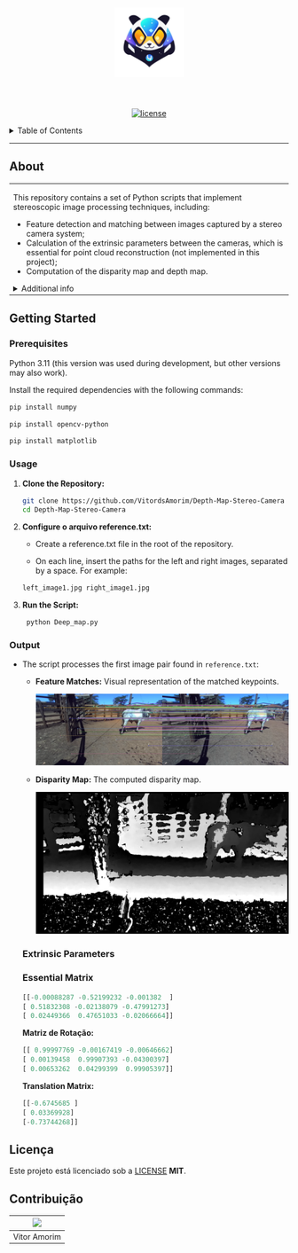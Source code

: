 <h1 align="center">
  <img src="https://github.com/VitordsAmorim/VitordsAmorim/blob/main/logo(sem%20fundo).png" alt="Logo" width="125" height="125" alt="Logo">
</h1>

<!-- <div align="center">
  Stereo 3D Reconstruction and Epipolar Geometry Processing
  <br />
  <br />
  <a href="https://github.com/VitordsAmorim/deep-map-stereo-camera/issues/new?assignees=&labels=bug&template=01_BUG_REPORT.md&title=bug%3A+">Report a Bug</a>
·
<a href="https://github.com/VitordsAmorim/deep-map-stereo-camera/issues/new?assignees=&labels=enhancement&template=02_FEATURE_REQUEST.md&title=feat%3A+">Request a Feature</a>
·
<a href="https://github.com/VitordsAmorim/deep-map-stereo-camera/discussions">Ask a Question</a>
</div> -->

<div align="center">
<br />

[![license](https://custom-icon-badges.demolab.com/github/license/denvercoder1/custom-icon-badges?logo=law&logoColor=white)](https://github.com/VitordsAmorim/Depth-Map-Stereo-Camera/blob/main/LICENSE)

<!-- [![license](https://img.shields.io/github/license/dec0dOS/amazing-github-template.svg?style=flat-square)](LICENSE)

[![Personal welcome](https://img.shields.io/badge/PRs-welcome-ff69b4.svg?style=flat-square)](https://github.com/VitordsAmorim)
[![made with hearth by dec0dOS](https://img.shields.io/badge/made%20with%20%E2%99%A5%20by-dec0dOS-ff1414.svg?style=flat-square)](https://github.com/dec0dOS) -->

</div>

<details close>
<summary>Table of Contents</summary>

- [About](#about)
- [Additional Infor](#additional-infor)
- [Getting Started](#getting-started)
  - [Prerequisites](#prerequisites)
  - [Usage](#usage)
- [License](#license)
- [Contributors](#contributors)
- [Future Improvements](#future-improvements)
- [Acknowledgements](#acknowledgements)

</details>

---

## About

<table>
<tr>
<td>

This repository contains a set of Python scripts that implement stereoscopic image processing techniques, including:

- Feature detection and matching between images captured by a stereo camera system;
- Calculation of the extrinsic parameters between the cameras, which is essential for point cloud reconstruction (not implemented in this project);
- Computation of the disparity map and depth map.


<details close>
<summary>Additional info</summary>
<br>

- **Main Libraries:**
  - **NumPy:** For matrix operations and array manipulation.
  - **OpenCV:** For image processing and computer vision (feature detection, matching, disparity calculation, etc.).
  - **Matplotlib:** For visualizing images and plots.

- **Reference Files:** 
  - The main script reads the image pair paths from the `reference.txt` file. Each line in this file should contain the paths for the left and right images, separated by a space.

</details>

</td>
</tr>
</table>


## Getting Started

### Prerequisites

Python 3.11 (this version was used during development, but other versions may also work).



Install the required dependencies with the following commands:

```sh
pip install numpy
```

```sh
pip install opencv-python
```

```sh
pip install matplotlib
```

### Usage


1. **Clone the Repository:**

   ```bash
   git clone https://github.com/VitordsAmorim/Depth-Map-Stereo-Camera
   cd Depth-Map-Stereo-Camera
   ```

2. **Configure o arquivo reference.txt:**

   - Create a reference.txt file in the root of the repository.

   - On each line, insert the paths for the left and right images, separated by a space. For example:

    ```bash
    left_image1.jpg right_image1.jpg  
    ```

3. **Run the Script:**

   ```python
    python Deep_map.py
   ```
   
### Output
- The script processes the first image pair found in `reference.txt`:
  - **Feature Matches:** Visual representation of the matched keypoints.

    ![Matches_output](output/matches_output.png)

  - **Disparity Map:** The computed disparity map.

    ![Matches_output](output/depth_map.png)

  ### Extrinsic Parameters

    ### Essential Matrix
    ```python
    [[-0.00088287 -0.52199232 -0.001382  ]
    [ 0.51832308 -0.02138079 -0.47991273]
    [ 0.02449366  0.47651033 -0.02066664]]
    ```

    **Matriz de Rotação:**

    ```python
    [[ 0.99997769 -0.00167419 -0.00646662]
    [ 0.00139458  0.99907393 -0.04300397]
    [ 0.00653262  0.04299399  0.99905397]]
    ```

    **Translation Matrix:**

    ```python
    [[-0.6745685 ]
    [ 0.03369928]
    [-0.73744268]]
    ```


## Licença

Este projeto está licenciado sob a [LICENSE](LICENSE) **MIT**.


## Contribuição

|<a href="https://github.com/VitordsAmorim"><img src="https://github.com/VitordsAmorim.png" width="120"></a>
  |:-:|
  |Vitor Amorim |
